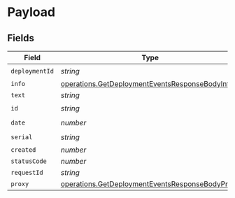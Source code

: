 # Payload


## Fields

| Field                                                                                                              | Type                                                                                                               | Required                                                                                                           | Description                                                                                                        |
| ------------------------------------------------------------------------------------------------------------------ | ------------------------------------------------------------------------------------------------------------------ | ------------------------------------------------------------------------------------------------------------------ | ------------------------------------------------------------------------------------------------------------------ |
| `deploymentId`                                                                                                     | *string*                                                                                                           | :heavy_check_mark:                                                                                                 | N/A                                                                                                                |
| `info`                                                                                                             | [operations.GetDeploymentEventsResponseBodyInfo](../../models/operations/getdeploymenteventsresponsebodyinfo.md)   | :heavy_minus_sign:                                                                                                 | N/A                                                                                                                |
| `text`                                                                                                             | *string*                                                                                                           | :heavy_minus_sign:                                                                                                 | N/A                                                                                                                |
| `id`                                                                                                               | *string*                                                                                                           | :heavy_check_mark:                                                                                                 | N/A                                                                                                                |
| `date`                                                                                                             | *number*                                                                                                           | :heavy_check_mark:                                                                                                 | N/A                                                                                                                |
| `serial`                                                                                                           | *string*                                                                                                           | :heavy_check_mark:                                                                                                 | N/A                                                                                                                |
| `created`                                                                                                          | *number*                                                                                                           | :heavy_minus_sign:                                                                                                 | N/A                                                                                                                |
| `statusCode`                                                                                                       | *number*                                                                                                           | :heavy_minus_sign:                                                                                                 | N/A                                                                                                                |
| `requestId`                                                                                                        | *string*                                                                                                           | :heavy_minus_sign:                                                                                                 | N/A                                                                                                                |
| `proxy`                                                                                                            | [operations.GetDeploymentEventsResponseBodyProxy](../../models/operations/getdeploymenteventsresponsebodyproxy.md) | :heavy_minus_sign:                                                                                                 | N/A                                                                                                                |